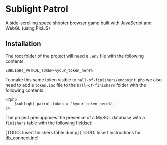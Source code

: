 # Sublight Patrol

A side-scrolling space shooter browser game built with JavaScript and WebGL (using PixiJS)

## Installation
The root folder of the project will need a `.env` file with the following contents:

```
SUBLIGHT_PATROL_TOKEN=%your_token_here%
```

To make this same token visible to `hall-of-finishers/endpoint.php` we also need to add a `token.inc` file to the `hall-of-finishers` folder with the following contents:

```
<?php
	$sublight_patrol_token = '%your_token_here%';
?>
```

The project presupposes the presence of a MySQL database with a `finishers` table with the following fieldset:

[TODO: Insert finishers table dump]
[TODO: Insert instructions for db_connect.inc]